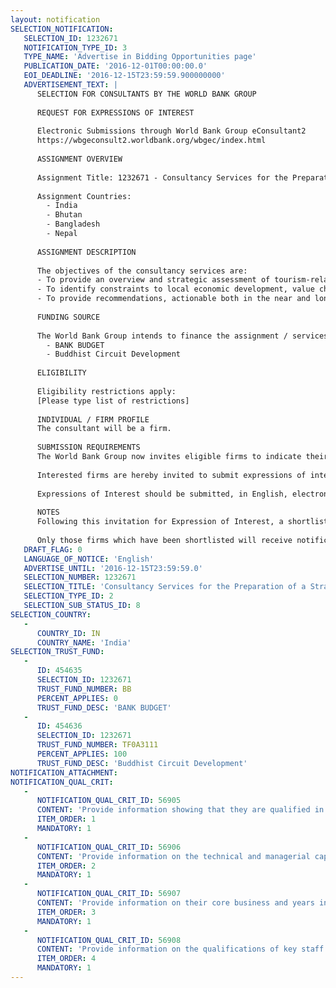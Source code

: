 ```yaml
---
layout: notification
SELECTION_NOTIFICATION: 
   SELECTION_ID: 1232671
   NOTIFICATION_TYPE_ID: 3
   TYPE_NAME: 'Advertise in Bidding Opportunities page'
   PUBLICATION_DATE: '2016-12-01T00:00:00.0'
   EOI_DEADLINE: '2016-12-15T23:59:59.900000000'
   ADVERTISEMENT_TEXT: |
      SELECTION FOR CONSULTANTS BY THE WORLD BANK GROUP
      
      REQUEST FOR EXPRESSIONS OF INTEREST
      
      Electronic Submissions through World Bank Group eConsultant2
      https://wbgeconsult2.worldbank.org/wbgec/index.html
      
      ASSIGNMENT OVERVIEW
      
      Assignment Title: 1232671 - Consultancy Services for the Preparation of a Strategy for MSME growth and womens participation in the Buddhist circuit.
      
      Assignment Countries:
        - India
        - Bhutan
        - Bangladesh
        - Nepal 
      
      ASSIGNMENT DESCRIPTION
      
      The objectives of the consultancy services are: 
      - To provide an overview and strategic assessment of tourism-related value chains (VCs) along select Buddhist circuit destinations, 
      - To identify constraints to local economic development, value chain upgrading and MSME growth at the destination level as well as existing challenges in increasing MSME participation along the VCs, with special emphasis in women-owned enterprises, and 
      - To provide recommendations, actionable both in the near and long term, geared towards improving the overall competitiveness and development of these VCs, with a focus on MSMEs owned or operated by women, in policy areas such as skills upgrading, access to finance, strengthening backward and forward linkages, business development and facilitating MSME collaboration processes, to name a few.
      
      FUNDING SOURCE
      
      The World Bank Group intends to finance the assignment / services described below under the following:
        - BANK BUDGET
        - Buddhist Circuit Development
      
      ELIGIBILITY
      
      Eligibility restrictions apply:
      [Please type list of restrictions]
      
      INDIVIDUAL / FIRM PROFILE
      The consultant will be a firm. 
      
      SUBMISSION REQUIREMENTS
      The World Bank Group now invites eligible firms to indicate their interest in providing the services.  Interested firms must provide information indicating that they are qualified to perform the services (brochures, description of similar assignments, experience in similar conditions, availability of appropriate skills among staff, etc. for firms; CV and cover letter for individuals).  Please note that the total size of all attachments should be less than 5MB.  Consultants may associate to enhance their qualifications.
      
      Interested firms are hereby invited to submit expressions of interest.
      
      Expressions of Interest should be submitted, in English, electronically through World Bank Group eConsultant2 (https://wbgeconsult2.worldbank.org/wbgec/index.html)
      
      NOTES
      Following this invitation for Expression of Interest, a shortlist of qualified firms will be formally invited to submit proposals. Shortlisting and selection will be subject to the availability of funding.
      
      Only those firms which have been shortlisted will receive notification. No debrief will be provided to firms which have not been shortlisted.
   DRAFT_FLAG: 0
   LANGUAGE_OF_NOTICE: 'English'
   ADVERTISE_UNTIL: '2016-12-15T23:59:59.0'
   SELECTION_NUMBER: 1232671
   SELECTION_TITLE: 'Consultancy Services for the Preparation of a Strategy for MSME growth and womens participation in the Buddhist circuit.'
   SELECTION_TYPE_ID: 2
   SELECTION_SUB_STATUS_ID: 8
SELECTION_COUNTRY: 
   - 
      COUNTRY_ID: IN
      COUNTRY_NAME: 'India'
SELECTION_TRUST_FUND: 
   - 
      ID: 454635
      SELECTION_ID: 1232671
      TRUST_FUND_NUMBER: BB
      PERCENT_APPLIES: 0
      TRUST_FUND_DESC: 'BANK BUDGET'
   - 
      ID: 454636
      SELECTION_ID: 1232671
      TRUST_FUND_NUMBER: TF0A3111
      PERCENT_APPLIES: 100
      TRUST_FUND_DESC: 'Buddhist Circuit Development'
NOTIFICATION_ATTACHMENT: 
NOTIFICATION_QUAL_CRIT: 
   - 
      NOTIFICATION_QUAL_CRIT_ID: 56905
      CONTENT: 'Provide information showing that they are qualified in the field of the assignment.'
      ITEM_ORDER: 1
      MANDATORY: 1
   - 
      NOTIFICATION_QUAL_CRIT_ID: 56906
      CONTENT: 'Provide information on the technical and managerial capabilities of the firm.'
      ITEM_ORDER: 2
      MANDATORY: 1
   - 
      NOTIFICATION_QUAL_CRIT_ID: 56907
      CONTENT: 'Provide information on their core business and years in business.'
      ITEM_ORDER: 3
      MANDATORY: 1
   - 
      NOTIFICATION_QUAL_CRIT_ID: 56908
      CONTENT: 'Provide information on the qualifications of key staff.'
      ITEM_ORDER: 4
      MANDATORY: 1
---
```

